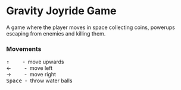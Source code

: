 Gravity Joyride Game
=========================

A game where the player moves in space collecting coins, powerups escaping from enemies and killing them.

### Movements
<kbd>&uarr;</kbd>  &nbsp;&nbsp;&nbsp;&nbsp;&nbsp;&nbsp;&nbsp; - &nbsp;move upwards<br/>
&larr; &nbsp;&nbsp;&nbsp;&nbsp;&nbsp;&nbsp;&nbsp; - &nbsp;move left<br/>
&rarr; &nbsp;&nbsp;&nbsp;&nbsp;&nbsp;&nbsp;&nbsp; - &nbsp;move right<br/>
<kbd>Space</kbd> &nbsp;- &nbsp;throw water balls




